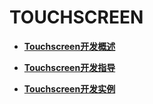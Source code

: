 # TOUCHSCREEN<a name="ZH-CN_TOPIC_0000001158161717"></a>

-   **[Touchscreen开发概述](Touchscreen开发概述.md)**  

-   **[Touchscreen开发指导](Touchscreen开发指导.md)**  

-   **[Touchscreen开发实例](Touchscreen开发实例.md)**  


